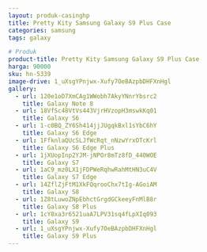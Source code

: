 ```yaml
---
layout: produk-casinghp
title: Pretty Kity Samsung Galaxy S9 Plus Case
categories: samsung
tags: galaxy

# Produk
product-title: Pretty Kity Samsung Galaxy S9 Plus Case
harga: 90000
sku: hn-5339
image-drive: 1_uXsgYPnjwx-Xufy7OeBAzpbDHFXnHgl
gallery:
  - url: 120e1oD7XmCAg1WWobh7AkyYNnrYbsrc2
    title: Galaxy Note 8
  - url: 18VfSc48VtVs443VjrHVzopH3mswkKq01
    title: Galaxy S6
  - url: 1-c0BQ_ZY6Sh414jjJUgqkBxl1sYbC6hY
    title: Galaxy S6 Edge
  - url: 1FfknlaQUcSLJfWcRqt_nNzwYrxOTcKrl
    title: Galaxy S6 Edge Plus
  - url: 1jXUopInp2YJM-jNPOr8mTz8fD_440WOE
    title: Galaxy S7
  - url: 1aC9_mz0LX1jFDPWeRqhwRahMtHN3uC4V
    title: Galaxy S7 Edge
  - url: 14ZflZjFtM1XkFQqrooChx7tIg-AGoiAM
    title: Galaxy S8
  - url: 1Z8tLuwoZNpEbhctGrgdGCkeeyFnMlB8r
    title: Galaxy S8 Plus
  - url: 1cY8xa3r6521uaA7LPV31sq4fLpXIq093
    title: Galaxy S9
  - url: 1_uXsgYPnjwx-Xufy7OeBAzpbDHFXnHgl
    title: Galaxy S9 Plus
---
```

